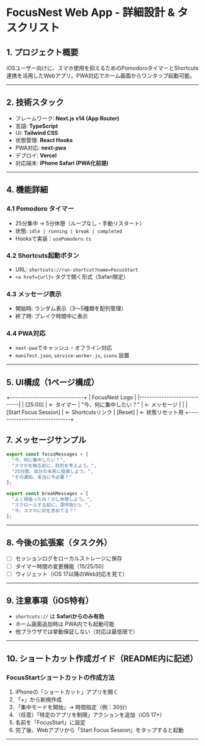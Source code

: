 # FocusNest Web App - 詳細設計 & タスクリスト

## 1. プロジェクト概要

iOSユーザー向けに、スマホ使用を抑えるためのPomodoroタイマーとShortcuts連携を活用したWebアプリ。PWA対応でホーム画面からワンタップ起動可能。

---

## 2. 技術スタック

- フレームワーク: **Next.js v14 (App Router)**
- 言語: **TypeScript**
- UI: **Tailwind CSS**
- 状態管理: **React Hooks**
- PWA対応: **next-pwa**
- デプロイ: **Vercel**
- 対応端末: **iPhone Safari (PWA化前提)**

---

## 4. 機能詳細

### 4.1 Pomodoro タイマー

- 25分集中 → 5分休憩（ループなし・手動リスタート）
- 状態: `idle | running | break | completed`
- Hooksで実装：`usePomodoro.ts`

### 4.2 Shortcuts起動ボタン

- URL: `shortcuts://run-shortcut?name=FocusStart`
- `<a href={url}>` タグで開く形式（Safari限定）

### 4.3 メッセージ表示

- 開始時: ランダム表示（3〜5種類を配列管理）
- 終了時: ブレイク時間中に表示

### 4.4 PWA対応

- `next-pwa`でキャッシュ・オフライン対応
- `manifest.json`, `service-worker.js`, `icons` 設置

---

## 5. UI構成（1ページ構成）

+------------------------------+
|      FocusNest Logo         |
|-----------------------------|
|      [25:00]                | ← タイマー
|  "今、何に集中したい？"      | ← メッセージ
|                             |
| [Start Focus Session]       | ← Shortcutsリンク
| [Reset]                     | ← 状態リセット用
+------------------------------+


## 7. メッセージサンプル

```ts
export const focusMessages = [
  "今、何に集中したい？",
  "スマホを触る前に、目的を考えよう。",
  "25分間、自分の未来に投資しよう。",
  "その通知、本当に今必要？"
];

export const breakMessages = [
  "よく頑張ったね！少し休憩しよう。",
  "スクロールする前に、深呼吸1つ。",
  "今、スマホに何を求めてる？"
];
```

---

## 8. 今後の拡張案（タスク外）

- [ ] セッションログをローカルストレージに保存
- [ ] タイマー時間の変更機能（15/25/50）
- [ ] ウィジェット（iOS 17以降のWeb対応を見て）

---

## 9. 注意事項（iOS特有）

- `shortcuts://` は **Safariからのみ有効**
- ホーム画面追加時は PWA内でも起動可能
- 他ブラウザでは挙動保証しない（対応は最低限で）

---

## 10. ショートカット作成ガイド（README内に記述）

### FocusStartショートカットの作成方法

1. iPhoneの「ショートカット」アプリを開く
2. 「+」から新規作成
3. 「集中モードを開始」→ 時間指定（例：30分）
4. （任意）「特定のアプリを制限」アクションを追加（iOS 17+）
5. 名前を「FocusStart」に設定
6. 完了後、Webアプリから「Start Focus Session」をタップすると起動

---
